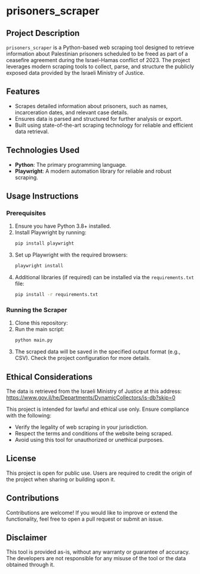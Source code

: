 # prisoners_scraper

## Project Description
`prisoners_scraper` is a Python-based web scraping tool designed to retrieve information about Palestinian prisoners scheduled to be freed as part of a ceasefire agreement during the Israel-Hamas conflict of 2023. The project leverages modern scraping tools to collect, parse, and structure the publicly exposed data provided by the Israeli Ministry of Justice.

## Features
- Scrapes detailed information about prisoners, such as names, incarceration dates, and relevant case details.
- Ensures data is parsed and structured for further analysis or export.
- Built using state-of-the-art scraping technology for reliable and efficient data retrieval.

## Technologies Used
- **Python**: The primary programming language.
- **Playwright**: A modern automation library for reliable and robust scraping.

## Usage Instructions

### Prerequisites
1. Ensure you have Python 3.8+ installed.
2. Install Playwright by running:
   ```bash
   pip install playwright
   ```
3. Set up Playwright with the required browsers:
   ```bash
   playwright install
   ```
4. Additional libraries (if required) can be installed via the `requirements.txt` file:
   ```bash
   pip install -r requirements.txt
   ```

### Running the Scraper
1. Clone this repository:
2. Run the main script:
   ```bash
   python main.py
   ```
3. The scraped data will be saved in the specified output format (e.g., CSV). Check the project configuration for more details.

## Ethical Considerations
The data is retrieved from the Israeli Ministry of Justice at this address: https://www.gov.il/he/Departments/DynamicCollectors/is-db?skip=0

This project is intended for lawful and ethical use only. Ensure compliance with the following:
- Verify the legality of web scraping in your jurisdiction.
- Respect the terms and conditions of the website being scraped.
- Avoid using this tool for unauthorized or unethical purposes.

## License
This project is open for public use. Users are required to credit the origin of the project when sharing or building upon it.

## Contributions
Contributions are welcome! If you would like to improve or extend the functionality, feel free to open a pull request or submit an issue.

## Disclaimer
This tool is provided as-is, without any warranty or guarantee of accuracy. The developers are not responsible for any misuse of the tool or the data obtained through it.

